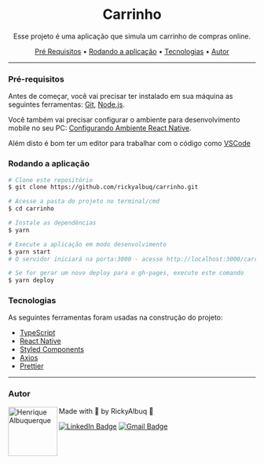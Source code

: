 <h1 align="center">Carrinho</h1>

<p align="center">Esse projeto é uma aplicação que simula um carrinho de compras online.</p>

<p align="center">
 <a href="#pré-requisitos">Pré Requisitos</a> •
 <a href="#rodando-o-mobile">Rodando a aplicação</a> •
 <a href="#tecnologias">Tecnologias</a> •
 <a href="#autor">Autor</a>
</p>

---

### Pré-requisitos

Antes de começar, você vai precisar ter instalado em sua máquina as seguintes ferramentas:
[Git](https://git-scm.com), [Node.js](https://nodejs.org/en/).

Você também vai precisar configurar o ambiente para desenvolvimento mobile no seu PC: [Configurando Ambiente React Native](https://react-native.rocketseat.dev/).

Além disto é bom ter um editor para trabalhar com o código como [VSCode](https://code.visualstudio.com/)

### Rodando a aplicação

```bash
# Clone este repositório
$ git clone https://github.com/rickyalbuq/carrinho.git

# Acesse a pasta do projeto no terminal/cmd
$ cd carrinho

# Instale as dependências
$ yarn

# Execute a aplicação em modo desenvolvimento
$ yarn start
# O servidor iniciará na porta:3000 - acesse http://localhost:3000/carrinho

# Se for gerar um novo deploy para o gh-pages, execute este comando
$ yarn deploy
```

### Tecnologias

As seguintes ferramentas foram usadas na construção do projeto:

- [TypeScript](https://www.typescriptlang.org/)
- [React Native](https://reactnative.dev/)
- [Styled Components](https://styled-components.com/)
- [Axios](https://github.com/axios/axios)
- [Prettier](https://prettier.io/)

---

### Autor

<img alt="Henrique Albuquerque" title="Henrique Albuquerque" align="left" src="https://avatars.githubusercontent.com/u/37998956?v=4" height="100" width="100" />

Made with 💜 by RickyAlbuq 👋

[![LinkedIn Badge](https://img.shields.io/badge/-LinkedIn-%230077B5?style=for-the-badge&logo=linkedin&logoColor=white)](https://www.linkedin.com/in/rickyalbuq/)
[![Gmail Badge](https://img.shields.io/badge/-Gmail-%23333?style=for-the-badge&logo=gmail&logoColor=white)](mailto:ehf.albuquerque@gmail.com)
